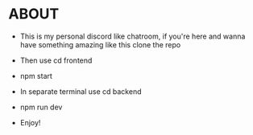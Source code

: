 # ABOUT
- This is my personal discord like chatroom, if you're here and wanna have something amazing like this clone the repo
- Then use cd frontend
- npm start
- In separate terminal use cd backend
- npm run dev

- Enjoy!
